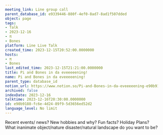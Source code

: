 ```yaml
---
meeting_link: Line group call
parent_database_id: e9339446-880f-4ef0-8ad7-8ad1f507dded
object: page
tags:
- Talk
- 2023-12-16
- π
- Bones
platform: Line Live Talk
created_time: 2023-12-15T20:52:00.0000000
hosts:
- π
- Bones
last_edited_time: 2023-12-15T21:21:00.0000000
title: Pi and Bones in da eveeeeening!
name: Pi and Bones in da eveeeeening!
parent_type: database_id
notion_url: https://www.notion.so/Pi-and-Bones-in-da-eveeeeening-e90b9188fc6e4d2489f95d3656ed52d2
archived: false
indexDate: 2023-12-16
talktime: 2023-12-16T20:30:00.0000000
id: e90b9188-fc6e-4d24-89f9-5d3656ed52d2
language_level: No limit
---
```



Recent events/ news?
New hobbies and why?
Fun facts? 
Holiday Plans?
What inanimate object/nature disaster/natural landscape do you want to be?























